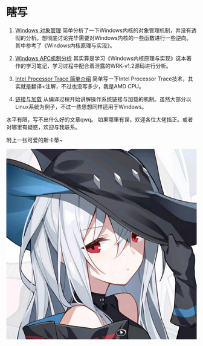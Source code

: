 # 瞎写

1. [Windows 对象管理](./WindowsObject/ObjectManagement.md)
  简单分析了一下Windows内核的对象管理机制，并没有透彻的分析。想彻底讨论完毕需要对Windows内核的一些函数进行一些逆向。其中参考了《Windows内核原理与实现》。

2. [Windows APC机制分析](./WindowsAPC/apc.md)
  其实算是学习《Windows内核原理与实现》这本著作的学习笔记，学习过程中配合着泄露的WRK-v1.2源码进行分析。

3. [Intel Processor Trace 简单介绍](./IntelPT/main.md)
  简单写一下Intel Processor Trace技术，其实就是翻译+注解，不过也没写多少，我是AMD CPU。

4. [链接与加载](./linking/linking.md)
  从编译过程开始讲解操作系统链接与加载的机制。虽然大部分以Linux系统为例子，不过一些思想同样适用于Windows。

水平有限，写不出什么好的文章qwq。
如果哪里有误，欢迎各位大佬指正。或者对哪里有疑惑，欢迎与我联系。

附上一张可爱的斯卡蒂~

![skadi](skadi.jpg)
